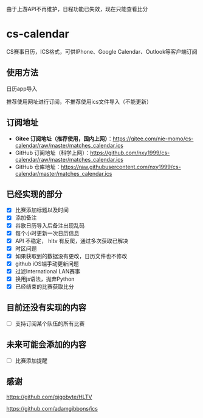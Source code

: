 由于上游API不再维护，日程功能已失效，现在只能查看比分

# cs-calendar
CS赛事日历，ICS格式，可供IPhone、Google Calendar、Outlook等客户端订阅

## 使用方法
日历app导入

推荐使用网址进行订阅，不推荐使用ics文件导入（不能更新）



## 订阅地址
- **Gitee 订阅地址（推荐使用，国内上网）**：https://gitee.com/nie-momo/cs-calendar/raw/master/matches_calendar.ics
- GitHub 订阅地址（科学上网）：https://github.com/nxy1999/cs-calendar/raw/master/matches_calendar.ics
- GitHub 仓库地址：https://raw.githubusercontent.com/nxy1999/cs-calendar/master/matches_calendar.ics


## 已经实现的部分
- [x] 比赛添加标题以及时间
- [x] 添加备注
- [x] 谷歌日历导入后备注出现乱码
- [x] 每个小时更新一次日历信息
- [x] API 不稳定， hltv 有反爬，通过多次获取已解决
- [x] 时区问题
- [x] 如果获取到的数据没有更改，日历文件也不修改
- [x] github iOS端手动更新问题
- [x] 过滤International LAN赛事
- [x] 换用js语法，抛弃Python
- [x] 已经结束的比赛获取比分

## 目前还没有实现的内容
- [ ] 支持订阅某个队伍的所有比赛

## 未来可能会添加的内容
- [ ] 比赛添加提醒

## 感谢
https://github.com/gigobyte/HLTV

https://github.com/adamgibbons/ics
